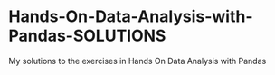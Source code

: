 # Hands-On-Data-Analysis-with-Pandas-SOLUTIONS
My solutions to the exercises in Hands On Data Analysis with Pandas
